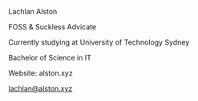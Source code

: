 Lachlan Alston

FOSS & Suckless Advicate

Currently studying at University of Technology Sydney

Bachelor of Science in IT

Website: alston.xyz

lachlan@alston.xyz


<!--
**lachlanalston/lachlanalston** is a ✨ _special_ ✨ repository because its `README.md` (this file) appears on your GitHub profile.

Here are some ideas to get you started:

- 🔭 I’m currently working on ...
- 🌱 I’m currently learning ...
- 👯 I’m looking to collaborate on ...
- 🤔 I’m looking for help with ...
- 💬 Ask me about ...
- 📫 How to reach me: ...
- 😄 Pronouns: ...
- ⚡ Fun fact: ...
-->
